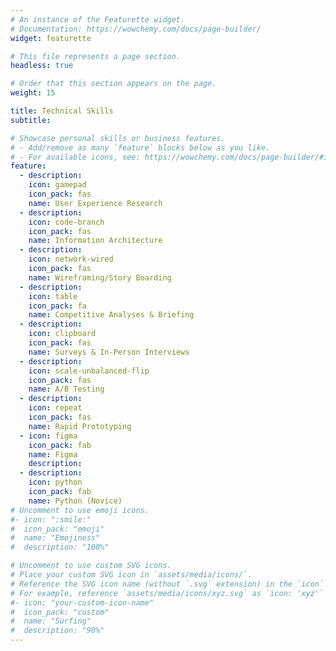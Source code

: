```yaml
---
# An instance of the Featurette widget.
# Documentation: https://wowchemy.com/docs/page-builder/
widget: featurette

# This file represents a page section.
headless: true

# Order that this section appears on the page.
weight: 15

title: Technical Skills
subtitle:

# Showcase personal skills or business features.
# - Add/remove as many `feature` blocks below as you like.
# - For available icons, see: https://wowchemy.com/docs/page-builder/#icons
feature:
  - description: 
    icon: gamepad
    icon_pack: fas
    name: User Experience Research
  - description:
    icon: code-branch
    icon_pack: fas
    name: Information Architecture 
  - description:
    icon: network-wired
    icon_pack: fas
    name: Wireframing/Story Boarding
  - description: 
    icon: table
    icon_pack: fa
    name: Competitive Analyses & Briefing
  - description:
    icon: clipboard
    icon_pack: fas
    name: Surveys & In-Person Interviews
  - description:
    icon: scale-unbalanced-flip
    icon_pack: fas
    name: A/B Testing 
  - description:
    icon: repeat
    icon_pack: fas
    name: Rapid Prototyping
  - icon: figma
    icon_pack: fab
    name: Figma
    description:
  - description:
    icon: python
    icon_pack: fab
    name: Python (Novice) 
# Uncomment to use emoji icons.
#- icon: ":smile:"
#  icon_pack: "emoji"
#  name: "Emojiness"
#  description: "100%"

# Uncomment to use custom SVG icons.
# Place your custom SVG icon in `assets/media/icons/`.
# Reference the SVG icon name (without `.svg` extension) in the `icon` field.
# For example, reference `assets/media/icons/xyz.svg` as `icon: 'xyz'`
#- icon: "your-custom-icon-name"
#  icon_pack: "custom"
#  name: "Surfing"
#  description: "90%"
---
```

